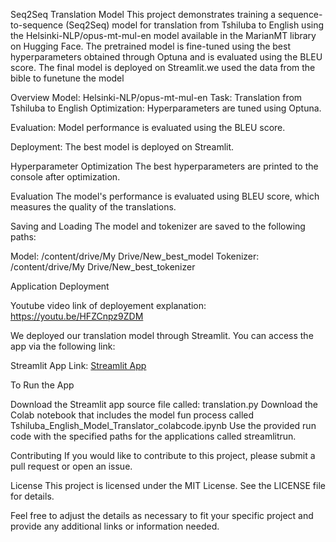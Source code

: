 Seq2Seq Translation Model
This project demonstrates training a sequence-to-sequence (Seq2Seq) model for translation from Tshiluba to English using the Helsinki-NLP/opus-mt-mul-en model available in the MarianMT library on Hugging Face. The pretrained model is fine-tuned using the best hyperparameters obtained through Optuna and is evaluated using the BLEU score. The final model is deployed on Streamlit.we used the data from the bible to funetune the model

Overview
Model: Helsinki-NLP/opus-mt-mul-en
Task: Translation from Tshiluba to English
Optimization: Hyperparameters are tuned using Optuna.


Evaluation: Model performance is evaluated using the BLEU score.


Deployment: The best model is deployed on Streamlit.


Hyperparameter Optimization
The best hyperparameters are printed to the console after optimization.


Evaluation
The model's performance is evaluated using BLEU score, which measures the quality of the translations.

Saving and Loading
The model and tokenizer are saved to the following paths:

Model: /content/drive/My Drive/New_best_model
Tokenizer: /content/drive/My Drive/New_best_tokenizer


Application Deployment




Youtube video link of deployement explanation: https://youtu.be/HFZCnpz9ZDM













We deployed our translation model through Streamlit. 
You can access the app via the following link:

Streamlit App Link: [Streamlit App](https://sad-results-wish.loca.lt/)


To Run the App

Download the Streamlit app source file called: translation.py
Download the Colab notebook that includes the model fun process called Tshiluba_English_Model_Translator_colabcode.ipynb
Use the provided run code with the specified paths for the applications called streamlitrun.




Contributing
If you would like to contribute to this project, please submit a pull request or open an issue.

License
This project is licensed under the MIT License. See the LICENSE file for details.

Feel free to adjust the details as necessary to fit your specific project and provide any additional links or information needed.
